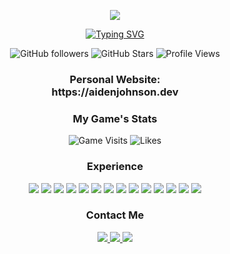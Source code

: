 <!-- GIF -->
<p align="center">
  <img src="https://github.com/arjohnsonn/arjohnsonn/blob/main/Background_2.gif?raw=true" />
</p>

<!-- Typing Animation -->
<p align="center">
  <a href="https://git.io/typing-svg"><img src="https://readme-typing-svg.demolab.com?font=JetBrains+Mono&weight=1000&size=25&duration=3000&pause=1000&color=0983F7&center=true&vCenter=true&random=false&width=600&lines=Welcome+to+my+GitHub!;Feel+free+to+view+my+projects+%3A);Support+by+a+star+or+follow!;Thanks+for+viewing+my+profile!" alt="Typing SVG" /></a>
</p>

<!-- Badges -->
<p align="center">
  <img href="https://github.com/arjohnsonn" src="https://img.shields.io/github/followers/arjohnsonn?logo=GitHub&style=for-the-badge" alt="GitHub followers">
  <img href="https://github.com/arjohnsonn" src="https://img.shields.io/github/stars/arjohnsonn?logo=github&style=for-the-badge" alt="GitHub Stars"> 
  <img href="https://github.com/arjohnsonn" src="https://komarev.com/ghpvc/?username=arjohnsonn&style=for-the-badge&color=red" alt="Profile Views">
</p>

<!-- Website -->
<h3 align="center">Personal Website: <br /> https://aidenjohnson.dev<br /></h3>

<!-- Game -->
<h3 align="center">My Game's Stats</h3>
<p align="center">
 <img src="https://img.shields.io/badge/dynamic/json?url=https%3A%2F%2Fgames.roblox.com%2Fv1%2Fgames%3FuniverseIds%3D4221645607&query=data%5B0%5D.visits&style=for-the-badge&label=Visits&color=white" alt="Game Visits"/>
 <img src="https://img.shields.io/badge/dynamic/json?url=https%3A%2F%2Fgames.roblox.com%2Fv1%2Fgames%2Fvotes%3FuniverseIds%3D4221645607&query=data%5B0%5D.upVotes&style=for-the-badge&label=Likes&color=white" alt="Likes"/>
</p>

<!-- Experience -->
<h3 align="center">Experience</h3>
<p align="center">
 <img src="https://img.shields.io/badge/Python-3776AB?style=for-the-badge&logo=python&logoColor=white"/>
  <img src="https://img.shields.io/badge/HTML5-E34F26?style=for-the-badge&logo=html5&logoColor=white"/>
  <img src="https://img.shields.io/badge/CSS3-1572B6?style=for-the-badge&logo=css3&logoColor=white"/>
  <img src="https://img.shields.io/badge/JavaScript-F7DF1E?style=for-the-badge&logo=javascript&logoColor=black">
  <img src="https://img.shields.io/badge/Java-ED8B00?style=for-the-badge&logo=java&logoColor=white">
  <img src="https://img.shields.io/badge/MongoDB-%234ea94b.svg?style=for-the-badge&logo=mongodb&logoColor=white">
  <img src="https://img.shields.io/badge/node.js-6DA55F?style=for-the-badge&logo=node.js&logoColor=white">
  <img src="https://img.shields.io/badge/lua-2C2D72?style=for-the-badge&logo=lua&logoColor=white">
  <img src="https://img.shields.io/badge/Roblox-000000?style=for-the-badge&logo=roblox&logoColor=white">
  <img src="https://img.shields.io/badge/Luau-00A2FF?style=for-the-badge&logo=robloxstudio&logoColor=white">
  <img src="https://img.shields.io/badge/Xcode-147EFB?style=for-the-badge&logo=xcode&logoColor=white">
  <img src="https://img.shields.io/badge/Swift-F05138?style=for-the-badge&logo=swift&logoColor=white">
  <img src="https://img.shields.io/badge/Discord-7289DA?style=for-the-badge&logo=Discord&logoColor=white">
  <img src="https://img.shields.io/badge/Heroku-6762A6?style=for-the-badge&logo=Heroku&logoColor=white">
</p>

<!-- Socials -->
<h3 align="center">Contact Me</h3>
<p align="center">
  <a align="center" href="https://www.linkedin.com/in/aiden-johnson-35991a2b2/">
     <img src="https://img.shields.io/badge/LinkedIn-0077B5?style=for-the-badge&logo=linkedin&logoColor=white" />
  </a>
   <a align="center" href="https://mail.google.com/mail/?view=cm&to=arjohnsonn12@gmail.com">
     <img src="https://img.shields.io/badge/Personal-D14836?style=for-the-badge&logo=gmail&logoColor=white" />
  </a>
  <a align="center" href="https://mail.google.com/mail/?view=cm&to=arjohnson12@utexas.edu">
     <img src="https://img.shields.io/badge/University-fc7b03?style=for-the-badge&logo=gmail&logoColor=white" />
  </a>
</p>
